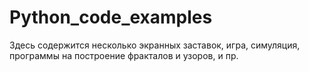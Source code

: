 # Python_code_examples
Здесь содержится несколько экранных заставок, игра, симуляция, программы на построение фракталов и узоров, и пр.
